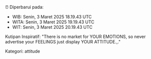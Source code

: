 ⏰ Diperbarui pada:
- WIB: Senin, 3 Maret 2025 18.19.43 UTC
- WITA: Senin, 3 Maret 2025 19.19.43 UTC
- WIT: Senin, 3 Maret 2025 20.19.43 UTC

Kutipan Inspiratif:
"There is no market for YOUR EMOTIONS, so never advertise your FEELINGS just display YOUR ATTITUDE.,."


Kategori: attitude


